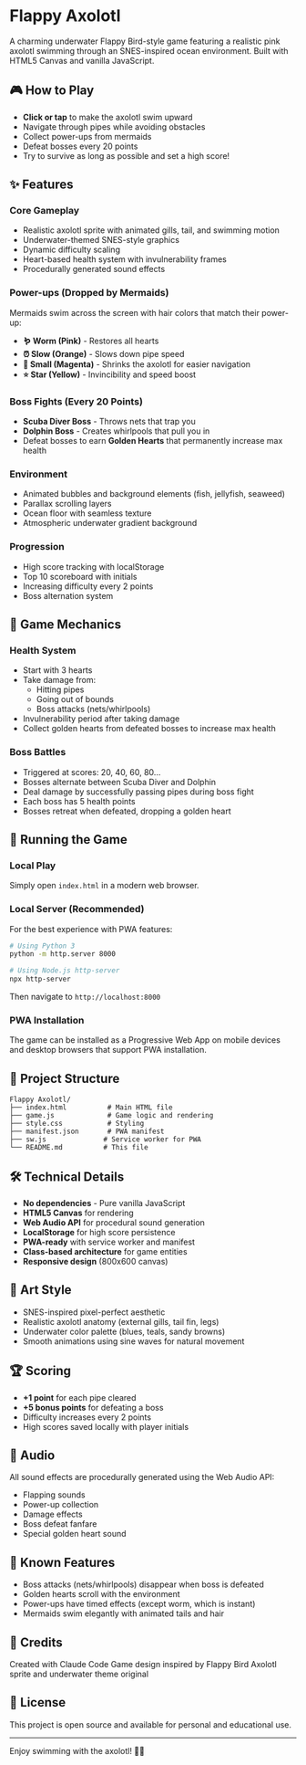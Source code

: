 # Flappy Axolotl

A charming underwater Flappy Bird-style game featuring a realistic pink axolotl swimming through an SNES-inspired ocean environment. Built with HTML5 Canvas and vanilla JavaScript.

## 🎮 How to Play

- **Click or tap** to make the axolotl swim upward
- Navigate through pipes while avoiding obstacles
- Collect power-ups from mermaids
- Defeat bosses every 20 points
- Try to survive as long as possible and set a high score!

## ✨ Features

### Core Gameplay
- Realistic axolotl sprite with animated gills, tail, and swimming motion
- Underwater-themed SNES-style graphics
- Dynamic difficulty scaling
- Heart-based health system with invulnerability frames
- Procedurally generated sound effects

### Power-ups (Dropped by Mermaids)
Mermaids swim across the screen with hair colors that match their power-up:

- **🪱 Worm (Pink)** - Restores all hearts
- **⏰ Slow (Orange)** - Slows down pipe speed
- **🔽 Small (Magenta)** - Shrinks the axolotl for easier navigation
- **⭐ Star (Yellow)** - Invincibility and speed boost

### Boss Fights (Every 20 Points)
- **Scuba Diver Boss** - Throws nets that trap you
- **Dolphin Boss** - Creates whirlpools that pull you in
- Defeat bosses to earn **Golden Hearts** that permanently increase max health

### Environment
- Animated bubbles and background elements (fish, jellyfish, seaweed)
- Parallax scrolling layers
- Ocean floor with seamless texture
- Atmospheric underwater gradient background

### Progression
- High score tracking with localStorage
- Top 10 scoreboard with initials
- Increasing difficulty every 2 points
- Boss alternation system

## 🎯 Game Mechanics

### Health System
- Start with 3 hearts
- Take damage from:
  - Hitting pipes
  - Going out of bounds
  - Boss attacks (nets/whirlpools)
- Invulnerability period after taking damage
- Collect golden hearts from defeated bosses to increase max health

### Boss Battles
- Triggered at scores: 20, 40, 60, 80...
- Bosses alternate between Scuba Diver and Dolphin
- Deal damage by successfully passing pipes during boss fight
- Each boss has 5 health points
- Bosses retreat when defeated, dropping a golden heart

## 🚀 Running the Game

### Local Play
Simply open `index.html` in a modern web browser.

### Local Server (Recommended)
For the best experience with PWA features:

```bash
# Using Python 3
python -m http.server 8000

# Using Node.js http-server
npx http-server
```

Then navigate to `http://localhost:8000`

### PWA Installation
The game can be installed as a Progressive Web App on mobile devices and desktop browsers that support PWA installation.

## 📁 Project Structure

```
Flappy Axolotl/
├── index.html          # Main HTML file
├── game.js             # Game logic and rendering
├── style.css           # Styling
├── manifest.json       # PWA manifest
├── sw.js              # Service worker for PWA
└── README.md          # This file
```

## 🛠️ Technical Details

- **No dependencies** - Pure vanilla JavaScript
- **HTML5 Canvas** for rendering
- **Web Audio API** for procedural sound generation
- **LocalStorage** for high score persistence
- **PWA-ready** with service worker and manifest
- **Class-based architecture** for game entities
- **Responsive design** (800x600 canvas)

## 🎨 Art Style

- SNES-inspired pixel-perfect aesthetic
- Realistic axolotl anatomy (external gills, tail fin, legs)
- Underwater color palette (blues, teals, sandy browns)
- Smooth animations using sine waves for natural movement

## 🏆 Scoring

- **+1 point** for each pipe cleared
- **+5 bonus points** for defeating a boss
- Difficulty increases every 2 points
- High scores saved locally with player initials

## 🎵 Audio

All sound effects are procedurally generated using the Web Audio API:
- Flapping sounds
- Power-up collection
- Damage effects
- Boss defeat fanfare
- Special golden heart sound

## 🐛 Known Features

- Boss attacks (nets/whirlpools) disappear when boss is defeated
- Golden hearts scroll with the environment
- Power-ups have timed effects (except worm, which is instant)
- Mermaids swim elegantly with animated tails and hair

## 📝 Credits

Created with Claude Code
Game design inspired by Flappy Bird
Axolotl sprite and underwater theme original

## 📜 License

This project is open source and available for personal and educational use.

---

Enjoy swimming with the axolotl! 🦎💕
